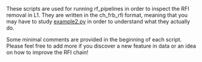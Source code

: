 These scripts are used for running rf_pipelines in order to inspect the RFI removal
in L1. They are written in the ch_frb_rfi format, meaning that you may have to study
[example2.py](../example2.py) in order to understand what they actually do.

Some minimal comments are provided in the beginning of each script. Please feel free to
add more if you discover a new feature in data or an idea on how to improve the RFI chain!
